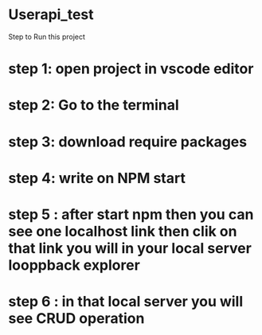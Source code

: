 # Userapi_test
Step to Run this project 
# step 1: open project  in vscode editor 
# step 2: Go to the terminal 
# step 3: download require packages 
# step 4: write on NPM start 
# step 5 : after start npm then you can see one localhost link then clik on that link you will in your local server looppback explorer 
# step 6 : in that local server you will see CRUD operation 
 
